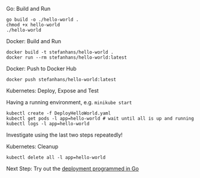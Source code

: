 Go: Build and Run

    go build -o ./hello-world .
    chmod +x hello-world
    ./hello-world

Docker: Build and Run

    docker build -t stefanhans/hello-world .
    docker run --rm stefanhans/hello-world:latest

Docker: Push to Docker Hub

    docker push stefanhans/hello-world:latest

Kubernetes: Deploy, Expose and Test

Having a running environment, e.g. `minikube start`

    kubectl create -f DeployHelloWorld.yaml
    kubectl get pods -l app=hello-world # wait until all is up and running
    kubectl logs -l app=hello-world
    
Investigate using the last two steps repeatedly!
    
Kubernetes: Cleanup

    kubectl delete all -l app=hello-world
    
Next Step: Try out the [deployment programmed in Go](../../Deployments/hello-world)

